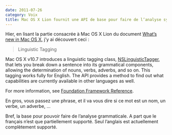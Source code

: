 ```yaml
---
date: 2011-07-26
category: Voix
title: Mac OS X Lion fournit une API de base pour faire de l’analyse syntaxique de phrase
---
```

Hier, en lisant la partie consacrée à Mac OS X Lion du document 
[What’s new in Mac OS X][QdN], j’y ai découvert ceci :

> Linguistic Tagging

Mac OS X v10.7 introduces a linguistic tagging class, 
[NSLinguisticTagger][LT], that lets you break down a sentence into its grammatical components, allowing the determination of nouns, verbs, adverbs, and so on. This tagging works fully for English. The API provides a method to find out what capabilities are currently available in other languages as well.

For more information, see [Foundation Framework Reference][Ref].

En gros, vous passez une phrase, et il va vous dire si ce mot est un nom, un verbe, un adverbe, …

Bref, la base pour pouvoir faire de l’analyse grammaticale. A part que le français n’est que partiellement supporté. Seul l’anglais est actuellement complètement supporté.

[QdN]: https://web.archive.org/web/20210518042224/http://developer.apple.com/library/mac/releasenotes/MacOSX/WhatsNewInOSX/WhatsNewInOSX.pdf
[LT]: https://web.archive.org/web/20210518042224/http://developer.apple.com/library/mac/#documentation/Cocoa/Reference/NSLinguisticTagger_Class/Reference/Reference.html#//apple_ref/occ/cl/NSLinguisticTagger
[Ref]: https://web.archive.org/web/20210518042224/http://developer.apple.com/library/mac/#documentation/Cocoa/Reference/Foundation/ObjC_classic/_index.html#//apple_ref/doc/uid/20001091
